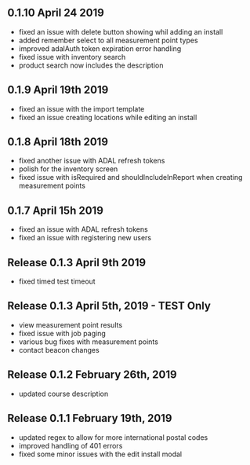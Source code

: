## 0.1.10 April 24 2019
- fixed an issue with delete button showing whil adding an install
- added remember select to all measurement point types
- improved adalAuth token expiration error handling
- fixed issue with inventory search
- product search now includes the description

## 0.1.9 April 19th 2019
- fixed an issue with the import template
- fixed an issue creating locations while editing an install

## 0.1.8 April 18th 2019
- fixed another issue with ADAL refresh tokens
- polish for the inventory screen
- fixed issue with isRequired and shouldIncludeInReport when creating measurement points

## 0.1.7 April 15h 2019
- fixed an issue with ADAL refresh tokens
- fixed an issue with registering new users

## Release 0.1.3 April 9th 2019
- fixed timed test timeout

## Release 0.1.3 April 5th, 2019 - TEST Only
- view measurement point results
- fixed issue with job paging
- various bug fixes with measurement points
- contact beacon changes

## Release 0.1.2 February 26th, 2019
 - updated course description

## Release 0.1.1 February 19th, 2019
- updated regex to allow for more international postal codes
- improved handling of 401 errors
- fixed some minor issues with the edit install modal